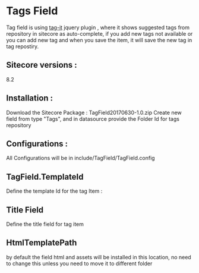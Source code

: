 # Tags Field
Tag field is using <a href="https://github.com/aehlke/tag-it">tag-it</a> jquery plugin , where it shows suggested tags from repository in sitecore as auto-complete, if you add new tags not available  or you can add new tag and when you save the item, it will save the new tag in tag repostiry.

<h2> Sitecore versions :</h2>
8.2

<h2> Installation :</h2>

Download the Sitecore Package : TagField20170630-1.0.zip
Create new field from type "Tags", and in datasource provide the Folder Id for tags repository


<h2> Configurations : </h2>

All Configurations will be in include/TagField/TagField.config

<h2> TagField.TemplateId </h2>

Define the template Id for the tag Item :

<setting name="TagField.TemplateId" value="{5AC7DEB1-15A5-46E1-B2E7-FC9C8DADEBFD}" />

<h2> Title Field </h2>

Define the title field for tag item
<setting name="TagField.TitleField" value="Title" />
      
<h2> HtmlTemplatePath </h2>
by default the field html and assets will be installed in this location, no need to change this unless you need to move it to different folder
<setting name="TagField.HTMLTemplatePath" value="sitecore\\shell\\Controls\\tag field\\template.html" />

